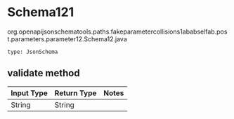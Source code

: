 # Schema121
org.openapijsonschematools.paths.fakeparametercollisions1ababselfab.post.parameters.parameter12.Schema12.java
```
type: JsonSchema
```

## validate method
| Input Type | Return Type | Notes |
| ---------- | ----------- | ----- |
| String | String | |
